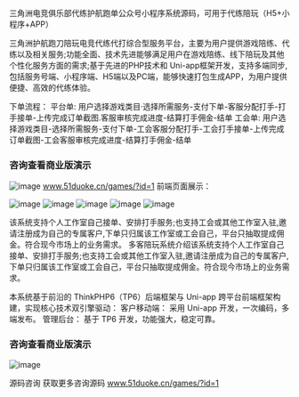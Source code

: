 三角洲电竞俱乐部代练护航跑单公众号小程序系统源码，可用于代练陪玩（H5+小程序+APP）

三角洲护航跑刀陪玩电竞代练代打综合型服务平台，主要为用户提供游戏陪练、代练以及相关服务;功能全面、技术先进能够满足用户在游戏陪练、线下陪玩及其他个性化服务方面的需求;基于先进的PHP技术和 Uni-app框架开发，支持多端同步,包括服务号端、小程序端、H5端以及PC端，能够快速打包生成APP，为用户提供便捷、高效的代练体验。

下单流程：
平台单: 用户选择游戏类目·选择所需服务-支付下单-客服分配打手-打手接单-上传完成订单截图.客服审核完成进度-结算打手佣金-结单
工会单: 用户选择游戏类目-选择所需服务-支付下单-工会客服分配打手-工会打手接单-上传完成订单截图-工会客服审核完成进度-结算打手佣金-结单

### 咨询查看商业版演示
![image](https://github.com/user-attachments/assets/43fcb0f3-d5c5-4c50-b4aa-bc9a55c3121b)
www.51duoke.cn/games/?id=1
前端页面展示：

![image](https://pica.zhimg.com/v2-b2cd259acc5017579221b445755c0694_1440w.jpg)
![image](https://pic1.zhimg.com/v2-a4022113f90e14f110ccc6a5ae3310e6_1440w.jpg)
![image](https://pica.zhimg.com/v2-70bf098c82be9985cee484969143e93e_1440w.jpg)
![image](https://pic2.zhimg.com/v2-9499c29f0e1114c35b12a550c73fc09d_1440w.jpg)
![image](https://pic4.zhimg.com/v2-21fb73df80d5203d23b8d75d529811bf_1440w.jpg)

该系统支持个人工作室自己接单、安排打手服务;也支持工会或其他工作室入驻,邀请注册成为自己的专属客户,下单只归属该工作室或工会自己，平台只抽取提成佣金。符合现今市场上的业务需求。
多客陪玩系统介绍该系统支持个人工作室自己接单、安排打手服务;也支持工会或其他工作室入驻,邀请注册成为自己的专属客户,下单只归属该工作室或工会自己，平台只抽取提成佣金。符合现今市场上的业务需求。

本系统基于前沿的 ThinkPHP6（TP6）后端框架与 Uni-app 跨平台前端框架构建，实现核心技术双引擎驱动：
客户移动端： 采用 Uni-app 开发，一次编码，多端发布。
管理后台： 基于 TP6 开发，功能强大，稳定可靠。
### 咨询查看商业版演示
![image](https://github.com/user-attachments/assets/43fcb0f3-d5c5-4c50-b4aa-bc9a55c3121b)

源码咨询
获取更多咨询源码
www.51duoke.cn/games/?id=1
